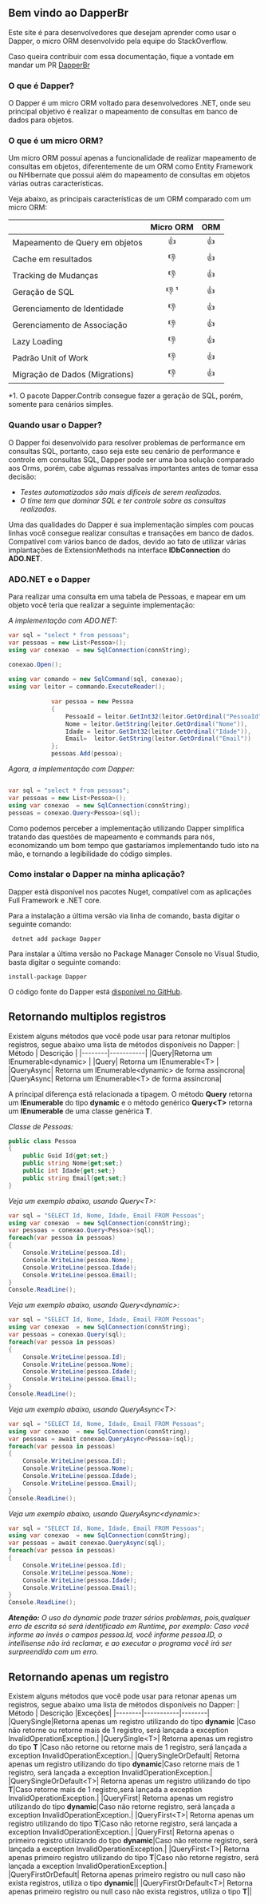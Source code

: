## Bem vindo ao DapperBr

<p>Este site é para desenvolvedores que desejam aprender como usar o Dapper, o micro ORM desenvolvido pela equipe do StackOverflow.</p>
<p>Caso queira contribuir com essa documentação, fique a vontade em mandar um PR <a href ="https://github.com/dapperbr/dapperbr.github.io">DapperBr</a></p>

### O que é Dapper?
<p>O Dapper é um micro ORM voltado para desenvolvedores .NET, onde seu principal objetivo é realizar o mapeamento de consultas em banco de dados para objetos.</p>

### O que é um micro ORM?
<p>Um micro ORM possuí apenas a funcionalidade de realizar mapeamento de consultas em objetos, diferentemente de um ORM como Entity Framework ou NHibernate que possui além do mapeamento de consultas em objetos várias outras características.</p> 
<p>Veja abaixo, as principais características de um ORM comparado com um micro ORM:</p>

|                                 | Micro ORM| ORM|  
| --------------------------------|:---: |:---: |
|  Mapeamento de Query em objetos |:+1:|:+1:|
|  Cache em resultados |:-1:|:+1:|
|  Tracking de Mudanças|:-1:|:+1:|
|  Geração de SQL	|:-1: ¹ |:+1:|
|  Gerenciamento de Identidade	|:-1:|:+1:|
|  Gerenciamento de Associação	|:-1:|:+1:|
|  Lazy Loading	|:-1:|:+1:|
|  Padrão Unit of Work | :-1:|:+1:|
|  Migração de Dados (Migrations) |:-1:|:+1:|

*1. O pacote Dapper.Contrib consegue fazer a geração de SQL, porém, somente para cenários simples.

### Quando usar o Dapper?
O Dapper foi desenvolvido para resolver problemas de performance em consultas SQL, portanto, caso seja este seu cenário de performance e controle em consultas SQL, Dapper pode ser uma boa solução comparado aos Orms, porém, cabe algumas ressalvas importantes antes de tomar essa decisão:

- *Testes automatizados são mais dificeis de serem realizados.*
- *O time tem que dominar SQL e ter controle sobre as consultas realizadas.*

Uma das qualidades do Dapper é sua implementação simples com poucas linhas você consegue realizar consultas e transações em banco de dados. Compatível com vários banco de dados, devido ao fato de utilizar várias implantações de ExtensionMethods na interface **IDbConnection** do **ADO.NET**.
### ADO.NET e o Dapper

Para realizar uma consulta em uma tabela de Pessoas, e mapear em um objeto você teria que realizar a seguinte implementação:

*A implementação com ADO.NET:*
```csharp
var sql = "select * from pessoas";
var pessoas = new List<Pessoa>();
using var conexao  = new SqlConnection(connString);

conexao.Open();
    
using var comando = new SqlCommand(sql, conexao);
using var leitor = commando.ExecuteReader();
        
            var pessoa = new Pessoa
            {
                PessoaId = leitor.GetInt32(leitor.GetOrdinal("PessoaId")),
                Nome = leitor.GetString(leitor.GetOrdinal("Nome")),
                Idade = leitor.GetInt32(leitor.GetOrdinal("Idade")),
                Email=  leitor.GetString(leitor.GetOrdinal("Email"))
            };
            pessoas.Add(pessoa);
```
*Agora, a implementação com Dapper:*
```csharp

var sql = "select * from pessoas";
var pessoas = new List<Pessoa>();
using var conexao  = new SqlConnection(connString);
pessoas = conexao.Query<Pessoa>(sql);
```

Como podemos perceber a implementação utilizando Dapper simplifica tratando das questões de mapeamento e commands para nós, economizando um bom tempo que gastaríamos implementando tudo isto na mão, e tornando a legibilidade do código simples.

### Como instalar o Dapper na minha aplicação?
Dapper está disponível nos pacotes Nuget, compatível com as aplicações Full Framework e .NET core.

Para a instalação a última versão via linha de comando, basta digitar o seguinte comando:

``` dotnet add package Dapper```

Para instalar a última versão no Package Manager Console no Visual Studio, basta digitar o seguinte comando:

``` install-package Dapper ```
 
O código fonte do Dapper está <a href="https://github.com/StackExchange/Dapper">disponível no GitHub</a>.

## Retornando multiplos registros ##
Existem alguns métodos que você pode usar para retonar multiplos registros, segue abaixo uma lista de métodos disponíveis no Dapper:
| Método | Descrição |
|--------|-----------|
|Query|Retorna um IEnumerable&lt;dynamic&gt; |
|Query<T>| Retorna um IEnumerable&lt;T&gt; |
|QueryAsync| Retorna um IEnumerable&lt;dynamic&gt; de forma assincrona|
|QueryAsync<T>| Retorna um IEnumerable&lt;T&gt; de forma assincrona|
    
A principal diferença está relacionada a tipagem. O método **Query** retorna um **IEnumerable** do tipo **dynamic** e o método genérico **Query&lt;T&gt;** retorna um **IEnumerable** de uma classe genérica **T**.

*Classe de Pessoas:*

```csharp
public class Pessoa
{
    public Guid Id{get;set;}
    public string Nome{get;set;}
    public int Idade{get;set;}
    public string Email{get;set;}
}
```
*Veja um exemplo abaixo, usando Query&lt;T&gt;:*

```csharp
var sql = "SELECT Id, Nome, Idade, Email FROM Pessoas";
using var conexao  = new SqlConnection(connString);
var pessoas = conexao.Query<Pessoa>(sql);
foreach(var pessoa in pessoas)
{
    Console.WriteLine(pessoa.Id);
    Console.WriteLine(pessoa.Nome);
    Console.WriteLine(pessoa.Idade);
    Console.WriteLine(pessoa.Email);
}
Console.ReadLine();
```
*Veja um exemplo abaixo, usando Query&lt;dynamic&gt;:*

```csharp
var sql = "SELECT Id, Nome, Idade, Email FROM Pessoas";
using var conexao  = new SqlConnection(connString);
var pessoas = conexao.Query(sql);
foreach(var pessoa in pessoas)
{
    Console.WriteLine(pessoa.Id);
    Console.WriteLine(pessoa.Nome);
    Console.WriteLine(pessoa.Idade);
    Console.WriteLine(pessoa.Email);
}
Console.ReadLine();
```
*Veja um exemplo abaixo, usando QueryAsync&lt;T&gt;:*


```csharp
var sql = "SELECT Id, Nome, Idade, Email FROM Pessoas";
using var conexao  = new SqlConnection(connString);
var pessoas = await conexao.QueryAsync<Pessoa>(sql);
foreach(var pessoa in pessoas)
{
    Console.WriteLine(pessoa.Id);
    Console.WriteLine(pessoa.Nome);
    Console.WriteLine(pessoa.Idade);
    Console.WriteLine(pessoa.Email);
}
Console.ReadLine();
```
*Veja um exemplo abaixo, usando QueryAsync&lt;dynamic&gt;:*

```csharp
var sql = "SELECT Id, Nome, Idade, Email FROM Pessoas";
using var conexao  = new SqlConnection(connString);
var pessoas = await conexao.QueryAsync(sql);
foreach(var pessoa in pessoas)
{
    Console.WriteLine(pessoa.Id);
    Console.WriteLine(pessoa.Nome);
    Console.WriteLine(pessoa.Idade);
    Console.WriteLine(pessoa.Email);
}
Console.ReadLine();
```
***Atenção:** O uso do dynamic pode trazer sérios problemas, pois,qualquer erro de escrita só será identificado em Runtime, por exemplo: Caso você informe ao invés o campos pessoa.Id, você informe pessoa.ID, o intellisense não irá reclamar, e ao executar o programa você irá ser surpreendido com um erro.*

## Retornando apenas um registro ##
Existem alguns métodos que você pode usar para retonar apenas um registros, segue abaixo uma lista de métodos disponíveis no Dapper:
| Método | Descrição |Exceções|
|--------|-----------|--------|
|QuerySingle|Retorna apenas um registro utilizando do tipo **dynamic** |Caso não retorne ou retorne mais de 1 registro, será lançada a exception InvalidOperationException.| 
|QuerySingle&lt;T&gt;| Retorna apenas um registro do tipo **T** |Caso não retorne ou retorne mais de 1 registro, será lançada a exception InvalidOperationException.|
|QuerySingleOrDefault| Retorna apenas um registro utilizando do tipo **dynamic**|Caso retorne mais de 1 registro, será lançada a exception InvalidOperationException.|
|QuerySingleOrDefault&lt;T&gt;| Retorna apenas um registro utilizando do tipo **T**|Caso retorne mais de 1 registro,será lançada a exception InvalidOperationException.|
|QueryFirst| Retorna apenas um registro utilizando do tipo **dynamic**|Caso não retorne registro, será lançada a exception InvalidOperationException.|
|QueryFirst&lt;T&gt;| Retorna apenas um registro utilizando do tipo **T**|Caso não retorne registro, será lançada a exception InvalidOperationException.|
|QueryFirst| Retorna apenas o primeiro registro utilizando do tipo **dynamic**|Caso não retorne registro, será lançada a exception InvalidOperationException.|
|QueryFirst&lt;T&gt;| Retorna apenas primeiro registro utilizando do tipo **T**|Caso não retorne registro, será lançada a exception InvalidOperationException.|   
|QueryFirstOrDefault| Retorna apenas primeiro registro ou null caso não exista registros, utiliza o tipo **dynamic**||
|QueryFirstOrDefault&lt;T&gt;| Retorna apenas primeiro registro ou null caso não exista registros, utiliza o tipo **T**|| 
